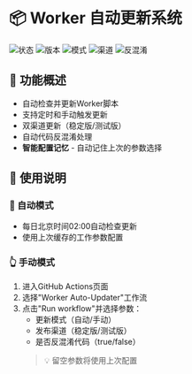 # 📦 Worker 自动更新系统

![状态](https://img.shields.io/badge/状态-运行中-brightgreen)
![版本](https://img.shields.io/badge/版本-v3.3.5-blue)
![模式](https://img.shields.io/badge/模式-自动-yellow)
![渠道](https://img.shields.io/badge/渠道-稳定版-green)
![反混淆](https://img.shields.io/badge/反混淆-true-red)

## 🚀 功能概述
- 自动检查并更新Worker脚本
- 支持定时和手动触发更新
- 双渠道更新（稳定版/测试版）
- 自动代码反混淆处理
- **智能配置记忆** - 自动记住上次的参数选择

## 📖 使用说明
### 🤖 自动模式
- 每日北京时间02:00自动检查更新
- 使用上次缓存的工作参数配置

### 👆 手动模式
1. 进入GitHub Actions页面
2. 选择"Worker Auto-Updater"工作流
3. 点击"Run workflow"并选择参数：
   - 更新模式（自动/手动）
   - 发布渠道（稳定版/测试版）
   - 是否反混淆代码（true/false）
   > 💡 留空参数将使用上次配置
